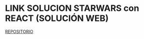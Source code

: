 # LINK SOLUCION STARWARS con REACT (SOLUCIÓN WEB)

[REPOSITORIO](https://github.com/mellaadev/Monthly-App-Challenge-2022)
